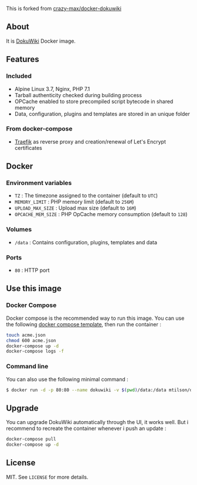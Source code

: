 This is forked from [crazy-max/docker-dokuwiki](https://github.com/crazy-max/docker-dokuwiki)

## About

It is [DokuWiki](https://www.dokuwiki.org/dokuwiki) Docker image. 

## Features

### Included

* Alpine Linux 3.7, Nginx, PHP 7.1
* Tarball authenticity checked during building process
* OPCache enabled to store precompiled script bytecode in shared memory
* Data, configuration, plugins and templates are stored in an unique folder

### From docker-compose

* [Traefik](https://github.com/containous/traefik-library-image) as reverse proxy and creation/renewal of Let's Encrypt certificates

## Docker

### Environment variables

* `TZ` : The timezone assigned to the container (default to `UTC`)
* `MEMORY_LIMIT` : PHP memory limit (default to `256M`)
* `UPLOAD_MAX_SIZE` : Upload max size (default to `16M`)
* `OPCACHE_MEM_SIZE` : PHP OpCache memory consumption (default to `128`)

### Volumes

* `/data` : Contains configuration, plugins, templates and data

### Ports

* `80` : HTTP port

## Use this image

### Docker Compose

Docker compose is the recommended way to run this image. You can use the following [docker compose template](docker-compose.yml), then run the container :

```bash
touch acme.json
chmod 600 acme.json
docker-compose up -d
docker-compose logs -f
```

### Command line

You can also use the following minimal command :

```bash
$ docker run -d -p 80:80 --name dokuwiki -v $(pwd)/data:/data mtilson/dokuwiki:latest
```

## Upgrade

You can upgrade DokuWiki automatically through the UI, it works well. But i recommend to recreate the container whenever i push an update :

```bash
docker-compose pull
docker-compose up -d
```


## License

MIT. See `LICENSE` for more details.
